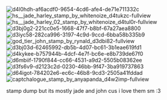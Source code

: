 ![d4l0hdh-af6acdf0-9654-4cd6-afe4-de71e711332c](https://github.com/user-attachments/assets/148d7760-69a1-4e32-8124-01ad02a9c66b) ![hs__jade_harley_stamp_by_whitenoize_d4tukzc-fullview](https://github.com/user-attachments/assets/034e1aed-6057-4274-8ac2-ae6c04b009b4) ![hs__jade_harley_02_stamp_by_whitenoize_d4tul0r-fullview](https://github.com/user-attachments/assets/c038cc55-8306-412a-8b17-3ffab00424c5) ![d3bj0g2-221cc0e5-1668-47f7-b8bf-67a27aea8800](https://github.com/user-attachments/assets/83b27aaa-a12d-4531-9baa-9037e0eea462) ![d3iyc58-282ca996-3197-4c9d-9ccd-6bba58b335b9](https://github.com/user-attachments/assets/0640220c-9de7-4ff5-a864-409737f2cdb1) ![god_tier_john_stamp_by_rynald_d3dbi82-fullview](https://github.com/user-attachments/assets/ccddd54f-590a-484c-82dc-f3aa101bbe2c) ![d3bj03d-62465992-db5b-4d07-bc61-3b1eae619fd1](https://github.com/user-attachments/assets/ba55e7c2-37ff-4fd8-aa61-ccee71e1320f) ![d4kykee-b757944b-4dcf-4e7f-bc6e-e8b739de67f0](https://github.com/user-attachments/assets/454e7537-6583-4719-b562-3efd90627fb1) ![d6mbiif-1790f844-cc66-4531-a9d2-5505b08362ee](https://github.com/user-attachments/assets/75188bf0-20f8-455c-b3ce-f1ef3c20aaf1) ![d3fs6v9-d2123c2d-0230-46bb-9f47-3ba919737863](https://github.com/user-attachments/assets/cb43f925-1117-4c80-9feb-b33cd4ea16b9) ![d64igot-784202e6-ec6c-46b8-9cd3-2505a41fddad](https://github.com/user-attachments/assets/96f09fcc-c37b-4838-acab-bba96df6b51a) ![captchalogue_stamp_by_anyapanda_d4w2imp-fullview](https://github.com/user-attachments/assets/146be1ee-e84d-490f-aa0e-c197b1e32b2c)

stamp dump but its mostly jade and john cus i love them sm :3









